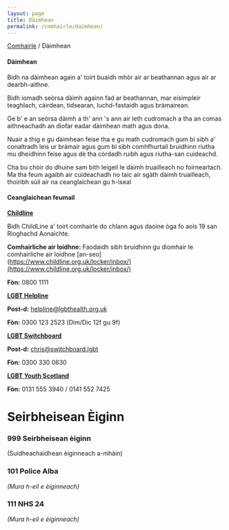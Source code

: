 ```yaml
---
layout: page
title: Dàimhean
permalink: /comhairle/daimhean/
---
```


[Comhairle]({{site.baseurl}}/comhairle/) / Dàimhean

#### Dàimhean

Bidh na dàimhean again a' toirt buaidh mhòr air ar beathannan agus air ar dearbh-aithne.

Bidh iomadh seòrsa dàimh againn fad ar beathannan, mar eisimpleir teaghlach, càirdean, tidsearan, luchd-fastaidh agus bràmairean.

Ge b' e an seòrsa dàimh a th' ann 's ann air leth cudromach a tha an comas aithneachadh an diofar eadar dàimhean math agus dona.

Nuair a thig e gu dàimhean feise tha e gu math cudromach gum bi sibh a' conaltradh leis ur bràmair agus gum bi sibh comhfhurtail bruidhinn riutha mu dheidhinn feise agus dè tha còrdadh ruibh agus riutha-san cuideachd.

Cha bu chòir do dhuine sam bith leigeil le dàimh truailleach no foirneartach. Ma tha feum agaibh air cuideachadh no taic air sgàth dàimh truailleach, thoiribh sùil air na ceanglaichean gu h-ìseal

#### Ceanglaichean feumail

[**Childline**](https://www.childline.org.uk/info-advice/your-feelings/sexual-identity/)

Bidh ChildLine a' toirt comhairle do chlann agus daoine òga fo aois 19 san Rìoghachd Aonaichte.

**Comhairliche air loidhne:** Faodaidh sibh bruidhinn gu dìomhair le comhairliche air loidhne [an-seo](https://www.childline.org.uk/locker/inbox/](https://www.childline.org.uk/locker/inbox/)

**Fòn:** 0800 1111

[**LGBT Helpline**](http://www.lgbthealth.org.uk/helpline/)

**Post-d:** helpline@lgbthealth.org.uk

**Fòn:** 0300 123 2523 (Dim/Dic 12f gu 9f)

[**LGBT Switchboard**](https://switchboard.lgbt/)

**Post-d:** chris@switchboard.lgbt

**Fòn:** 0300 330 0630

[**LGBT Youth Scotland**](https://www.lgbtyouth.org.uk/)

**Fòn:** 0131 555 3940 / 0141 552 7425

# Seirbheisean Èiginn

### **999** Seirbheisean èiginn

(Suidheachaidhean èiginneach a-mhàin)

### **101** Police Alba

_(Mura h-eil e èiginneach)_

### **111** NHS 24

_(Mura h-eil e èiginneach)_

